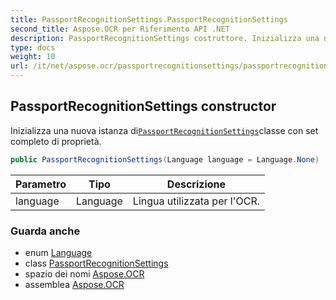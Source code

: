 ```yaml
---
title: PassportRecognitionSettings.PassportRecognitionSettings
second_title: Aspose.OCR per Riferimento API .NET
description: PassportRecognitionSettings costruttore. Inizializza una nuova istanza diPassportRecognitionSettingsclasse con set completo di proprietà.
type: docs
weight: 10
url: /it/net/aspose.ocr/passportrecognitionsettings/passportrecognitionsettings/
---
```

## PassportRecognitionSettings constructor

Inizializza una nuova istanza di[`PassportRecognitionSettings`](../)classe con set completo di proprietà.

```csharp
public PassportRecognitionSettings(Language language = Language.None)
```

| Parametro | Tipo | Descrizione |
| --- | --- | --- |
| language | Language | Lingua utilizzata per l'OCR. |

### Guarda anche

* enum [Language](../../language/)
* class [PassportRecognitionSettings](../)
* spazio dei nomi [Aspose.OCR](../../passportrecognitionsettings/)
* assemblea [Aspose.OCR](../../../)


